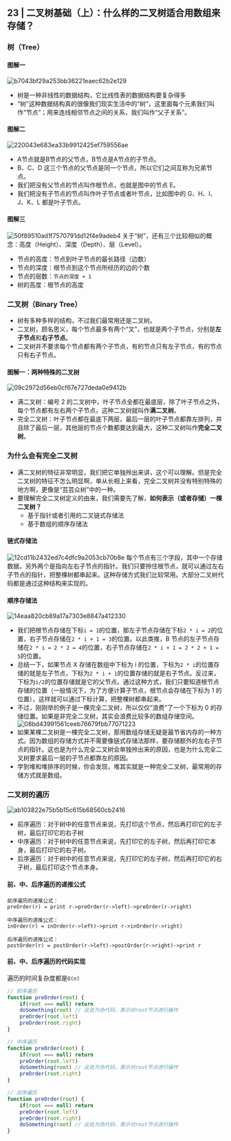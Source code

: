 ## 23 | 二叉树基础（上）：什么样的二叉树适合用数组来存储？
### 树（Tree）
#### 图解一
![b7043bf29a253bb36221eaec62b2e129](http://image.beyi.wang/vaztb.jpg)
- 树是一种非线性的数据结构，它比线性表的数据结构要复杂得多
- “树”这种数据结构真的很像我们现实生活中的“树”，这里面每个元素我们叫作“节点”；用来连线相邻节点之间的关系，我们叫作“父子关系”。

#### 图解二
![220043e683ea33b9912425ef759556ae](http://image.beyi.wang/sed4z.jpg)
- A节点就是B节点的父节点，B节点是A节点的子节点。
- B、C、D 这三个节点的父节点是同一个节点，所以它们之间互称为兄弟节点。
- 我们把没有父节点的节点叫作根节点，也就是图中的节点 E。
- 我们把没有子节点的节点叫作叶子节点或者叶节点，比如图中的 G、H、I、J、K、L 都是叶子节点。

#### 图解三
![50f89510ad1f7570791dd12f4e9adeb4](http://image.beyi.wang/xo44f.jpg)
关于“树”，还有三个比较相似的概念：高度（Height）、深度（Depth）、层（Level）。

- 节点的高度：节点到叶子节点的最长路径（边数）
- 节点的深度：根节点到这个节点所经历的边的个数
- 节点的层数：`节点的深度 + 1`
- 树的高度：根节点的高度

### 二叉树（Binary Tree）
- 树有多种多样的结构，不过我们最常用还是二叉树。
- 二叉树，顾名思义，每个节点最多有两个“叉”，也就是两个子节点，分别是**左子节点**和**右子节点**。
- 二叉树并不要求每个节点都有两个子节点，有的节点只有左子节点，有的节点只有右子节点。

#### 图解一：两种特殊的二叉树
![09c2972d56eb0cf67e727deda0e9412b](http://image.beyi.wang/hj1yb.jpg)
- 满二叉树：编号 2 的二叉树中，叶子节点全都在最底层，除了叶子节点之外，每个节点都有左右两个子节点，这种二叉树就叫作**满二叉树**。
- 完全二叉树：叶子节点都在最底下两层，最后一层的叶子节点都靠左排列，并且除了最后一层，其他层的节点个数都要达到最大，这种二叉树叫作**完全二叉树**。

### 为什么会有完全二叉树
- 满二叉树的特征非常明显，我们把它单独拎出来讲，这个可以理解。但是完全二叉树的特征不怎么明显啊，单从长相上来看，完全二叉树并没有特别特殊的地方啊，更像是“芸芸众树”中的一种。
- 要理解完全二叉树定义的由来，我们需要先了解，**如何表示（或者存储）一棵二叉树？**
    - 基于指针或者引用的二叉链式存储法
    - 基于数组的顺序存储法

#### 链式存储法
![12cd11b2432ed7c4dfc9a2053cb70b8e](http://image.beyi.wang/vmtsh.jpg)
每个节点有三个字段，其中一个存储数据，另外两个是指向左右子节点的指针。我们只要拎住根节点，就可以通过左右子节点的指针，把整棵树都串起来。这种存储方式我们比较常用。大部分二叉树代码都是通过这种结构来实现的。

#### 顺序存储法
![14eaa820cb89a17a7303e8847a412330](http://image.beyi.wang/j2g5k.jpg)
- 我们把根节点存储在下标`i = 1`的位置，那左子节点存储在下标`2 * i = 2`的位置，右子节点存储在`2 * i + 1 = 3`的位置。以此类推，B 节点的左子节点存储在`2 * i = 2 * 2 = 4`的位置，右子节点存储在`2 * i + 1 = 2 * 2 + 1 = 5`的位置。
- 总结一下，如果节点 X 存储在数组中下标为 i 的位置，下标为`2 * i`的位置存储的就是左子节点，下标为`2 * i + 1`的位置存储的就是右子节点。反过来，下标为`i/2`的位置存储就是它的父节点。通过这种方式，我们只要知道根节点存储的位置（一般情况下，为了方便计算子节点，根节点会存储在下标为 1 的位置），这样就可以通过下标计算，把整棵树都串起来。
- 不过，刚刚举的例子是一棵完全二叉树，所以仅仅“浪费”了一个下标为 0 的存储位置。如果是非完全二叉树，其实会浪费比较多的数组存储空间。
![08bd43991561ceeb76679fbb77071223](http://image.beyi.wang/xcssj.jpg)
- 如果某棵二叉树是一棵完全二叉树，那用数组存储无疑是最节省内存的一种方式。因为数组的存储方式并不需要像链式存储法那样，要存储额外的左右子节点的指针。这也是为什么完全二叉树会单独拎出来的原因，也是为什么完全二叉树要求最后一层的子节点都靠左的原因。
- 学到堆和堆排序的时候，你会发现，堆其实就是一种完全二叉树，最常用的存储方式就是数组。

### 二叉树的遍历
![ab103822e75b5b15c615b68560cb2416](http://image.beyi.wang/qp3z9.jpg)
- 前序遍历：对于树中的任意节点来说，先打印这个节点，然后再打印它的左子树，最后打印它的右子树
- 中序遍历：对于树中的任意节点来说，先打印它的左子树，然后再打印它本身，最后打印它的右子树。
- 后序遍历：对于树中的任意节点来说，先打印它的左子树，然后再打印它的右子树，最后打印这个节点本身。
#### 前、中、后序遍历的递推公式
```
前序遍历的递推公式：
preOrder(r) = print r->preOrder(r->left)->preOrder(r->right)

中序遍历的递推公式：
inOrder(r) = inOrder(r->left)->print r->inOrder(r->right)

后序遍历的递推公式：
postOrder(r) = postOrder(r->left)->postOrder(r->right)->print r
```
#### 前、中、后序遍历的代码实现
遍历的时间复杂度都是`O(n)`
```javascript
// 前序遍历
function preOrder(root) {
    if(root === null) return
    doSomething(root) // 此处为伪代码，表示对root节点进行操作
    preOrder(root.left)
    preOrder(root.right)
}

// 中序遍历
function preOrder(root) {
    if(root === null) return
    preOrder(root.left)
    doSomething(root) // 此处为伪代码，表示对root节点进行操作
    preOrder(root.right)
}

// 后序遍历
function preOrder(root) {
    if(root === null) return
    preOrder(root.left)
    preOrder(root.right)
    doSomething(root) // 此处为伪代码，表示对root节点进行操作
}
```